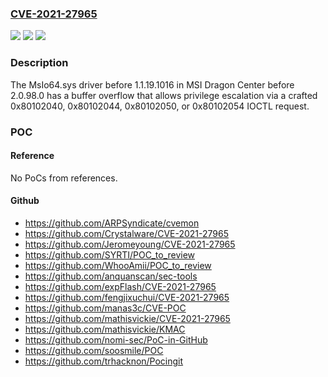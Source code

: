 ### [CVE-2021-27965](https://cve.mitre.org/cgi-bin/cvename.cgi?name=CVE-2021-27965)
![](https://img.shields.io/static/v1?label=Product&message=n%2Fa&color=blue)
![](https://img.shields.io/static/v1?label=Version&message=n%2Fa&color=blue)
![](https://img.shields.io/static/v1?label=Vulnerability&message=n%2Fa&color=brighgreen)

### Description

The MsIo64.sys driver before 1.1.19.1016 in MSI Dragon Center before 2.0.98.0 has a buffer overflow that allows privilege escalation via a crafted 0x80102040, 0x80102044, 0x80102050, or 0x80102054 IOCTL request.

### POC

#### Reference
No PoCs from references.

#### Github
- https://github.com/ARPSyndicate/cvemon
- https://github.com/Crystalware/CVE-2021-27965
- https://github.com/Jeromeyoung/CVE-2021-27965
- https://github.com/SYRTI/POC_to_review
- https://github.com/WhooAmii/POC_to_review
- https://github.com/anquanscan/sec-tools
- https://github.com/expFlash/CVE-2021-27965
- https://github.com/fengjixuchui/CVE-2021-27965
- https://github.com/manas3c/CVE-POC
- https://github.com/mathisvickie/CVE-2021-27965
- https://github.com/mathisvickie/KMAC
- https://github.com/nomi-sec/PoC-in-GitHub
- https://github.com/soosmile/POC
- https://github.com/trhacknon/Pocingit

